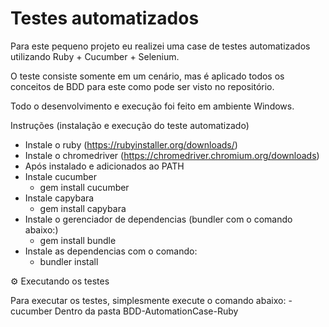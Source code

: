 # Testes automatizados
Para este pequeno projeto eu realizei uma case de testes automatizados utilizando Ruby + Cucumber + Selenium.

O teste consiste somente em um cenário, mas é aplicado todos os conceitos de BDD para este como pode ser visto no repositório.

Todo o desenvolvimento e execução foi feito em ambiente Windows.

Instruções (instalação e execução do teste automatizado)

- Instale o ruby (https://rubyinstaller.org/downloads/)
- Instale o chromedriver (https://chromedriver.chromium.org/downloads)
- Após instalado e adicionados ao PATH
- Instale cucumber
    - gem install cucumber
- Instale capybara
    - gem install capybara
- Instale o gerenciador de dependencias (bundler com o comando abaixo:)
    - gem install bundle
- Instale as dependencias com o comando:
    - bundler install

⚙️ Executando os testes

Para executar os testes, simplesmente execute o comando abaixo:
    - cucumber
Dentro da pasta BDD-AutomationCase-Ruby

